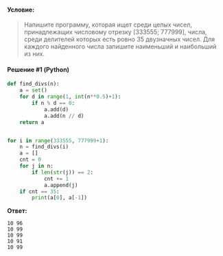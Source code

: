#### Условие:
> Напишите программу, которая ищет среди целых чисел, принадлежащих числовому отрезку [333555; 777999], числа, среди делителей которых есть ровно 35 двузначных чисел. Для каждого найденного числа запишите наименьший и наибольший из них.

#### Решение #1 (Python)
```python
def find_divs(n):
    a = set()
    for d in range(1, int(n**0.5)+1):
        if n % d == 0:
            a.add(d)
            a.add(n // d)
    return a


for i in range(333555, 777999+1):
    n = find_divs(i)
    a = []
    cnt = 0
    for j in n:
        if len(str(j)) == 2:
            cnt += 1
            a.append(j)
    if cnt == 35:
        print(a[0], a[-1])
```

**Ответ:** 
```
10 96
10 99
10 99
10 91
10 99
```
